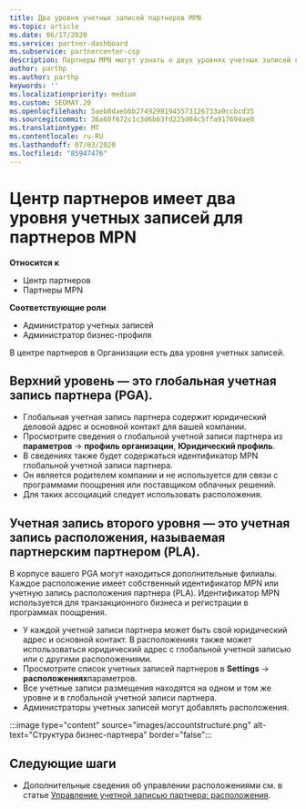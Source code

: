 ```yaml
---
title: Два уровня учетных записей партнеров MPN
ms.topic: article
ms.date: 06/17/2020
ms.service: partner-dashboard
ms.subservice: partnercenter-csp
description: Партнеры MPN могут узнать о двух уровнях учетных записей в центре партнеров, о глобальной учетной записи партнера (PGA) и учетной записи расположения партнеров (PLA).
author: parthp
ms.author: parthp
keywords: ''
ms.localizationpriority: medium
ms.custom: SEOMAY.20
ms.openlocfilehash: 5aeb8daebbb27492981945573126733a0ccbcd35
ms.sourcegitcommit: 36a60f672c1c3d6b63fd225d04c5ffa917694ae0
ms.translationtype: MT
ms.contentlocale: ru-RU
ms.lasthandoff: 07/03/2020
ms.locfileid: "85947476"
---
```

# <a name="partner-center-has-two-levels-of-accounts-for-mpn-partners"></a>Центр партнеров имеет два уровня учетных записей для партнеров MPN

**Относится к**

- Центр партнеров
- Партнеры MPN

**Соответствующие роли**

- Администратор учетных записей
- Администратор бизнес-профиля


В центре партнеров в Организации есть два уровня учетных записей.

## <a name="the-top-level-is-the-partner-global-account-pga"></a>Верхний уровень — это глобальная учетная запись партнера (PGA).

- Глобальная учетная запись партнера содержит юридический деловой адрес и основной контакт для вашей компании. 
- Просмотрите сведения о глобальной учетной записи партнера из **параметров**  ->  **профиль организации**, **Юридический профиль**.
- В сведениях также будет содержаться идентификатор MPN глобальной учетной записи партнера. 
- Он является родителем компании и не используется для связи с программами поощрения или поставщиком облачных решений. 
- Для таких ассоциаций следует использовать расположения.

## <a name="the-second-level-account-is-the-location-account-called-partner-location-account-pla"></a>Учетная запись второго уровня — это учетная запись расположения, называемая партнерским партнером (PLA).

В корпусе вашего PGA могут находиться дополнительные филиалы. Каждое расположение имеет собственный идентификатор MPN или учетную запись расположения партнера (PLA). Идентификатор MPN используется для транзакционного бизнеса и регистрации в программах поощрения.

- У каждой учетной записи партнера может быть свой юридический адрес и основной контакт. В расположениях также может использоваться юридический адрес с глобальной учетной записью или с другими расположениями.
- Просмотрите список учетных записей партнеров в **Settings**  ->  **расположениях**параметров.
- Все учетные записи размещения находятся на одном и том же уровне и в глобальной учетной записи партнера.
- Администраторы учетных записей могут добавлять расположения.

:::image type="content" source="images/accountstructure.png" alt-text="Структура бизнес-партнера" border="false":::

## <a name="next-steps"></a>Следующие шаги

- Дополнительные сведения об управлении расположениями см. в статье [Управление учетной записью партнера: расположения](manage-locations.md).
